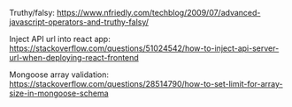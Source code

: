 Truthy/falsy: https://www.nfriedly.com/techblog/2009/07/advanced-javascript-operators-and-truthy-falsy/

Inject API url into react app: https://stackoverflow.com/questions/51024542/how-to-inject-api-server-url-when-deploying-react-frontend

Mongoose array validation: https://stackoverflow.com/questions/28514790/how-to-set-limit-for-array-size-in-mongoose-schema
